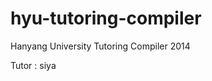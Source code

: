 hyu-tutoring-compiler
=====================

Hanyang University Tutoring Compiler 2014

Tutor : siya


